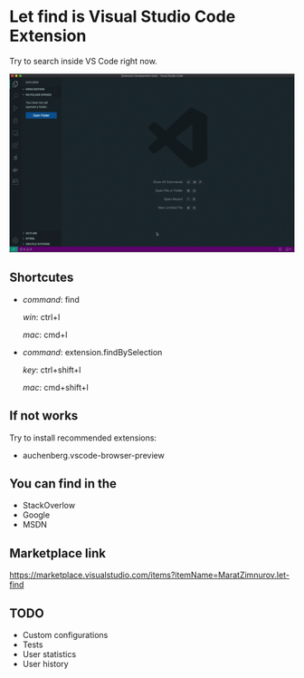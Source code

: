 # **Let find** is Visual Studio Code Extension

Try to search inside VS Code right now.

![Let find preview](https://raw.githubusercontent.com/Zimtir/let-find/master/assets/preview.gif "Let find preview")

## Shortcutes

- _command_: find

  _win_: ctrl+l

  _mac_: cmd+l

- _command_: extension.findBySelection

  _key_: ctrl+shift+l

  _mac_: cmd+shift+l

## If not works

Try to install recommended extensions:

- auchenberg.vscode-browser-preview

## You can find in the

- StackOverlow
- Google
- MSDN

## Marketplace link

https://marketplace.visualstudio.com/items?itemName=MaratZimnurov.let-find

## TODO

- Custom configurations
- Tests
- User statistics
- User history
